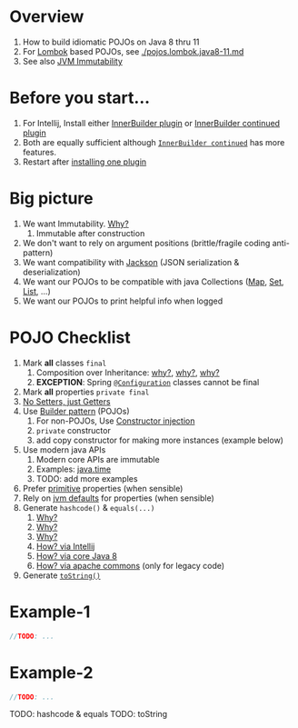 # Overview
1. How to build idiomatic POJOs on Java 8 thru 11
1. For [Lombok](https://projectlombok.org/) based POJOs, see [./pojos.lombok.java8-11.md](./pojos.lombok.java8-11.md)
1. See also [JVM Immutability](jvm-immutability.md)


# Before you start...
1. For Intellij, Install either [InnerBuilder plugin](https://plugins.jetbrains.com/plugin/7354-innerbuilder) or [InnerBuilder continued plugin](https://plugins.jetbrains.com/plugin/15818-innerbuilder-continued)
1. Both are equally sufficient although [`InnerBuilder continued`](https://plugins.jetbrains.com/plugin/15818-innerbuilder-continued) has more features.
1. Restart after [installing one plugin](https://www.jetbrains.com/help/idea/managing-plugins.html)


# Big picture
1. We want Immutability.  [Why?](../general/immutability.md)
    1. Immutable after construction
1. We don't want to rely on argument positions (brittle/fragile coding anti-pattern)
1. We want compatibility with [Jackson](https://github.com/FasterXML/jackson) (JSON serialization & deserialization)
1. We want our POJOs to be compatible with java Collections ([Map](https://docs.oracle.com/en/java/javase/11/docs/api/java.base/java/util/Map.html), [Set](https://docs.oracle.com/en/java/javase/11/docs/api/java.base/java/util/Set.html), [List](https://docs.oracle.com/en/java/javase/11/docs/api/java.base/java/util/List.html), ...)
1. We want our POJOs to print helpful info when logged


# POJO Checklist
1. Mark **all** classes `final`
    1. Composition over Inheritance: [why?](https://en.wikipedia.org/wiki/Composition_over_inheritance), [why?](https://stackoverflow.com/questions/49002/prefer-composition-over-inheritance), [why?](https://medium.com/geekculture/composition-over-inheritance-7faed1628595)
    1. **EXCEPTION**: Spring [`@Configuration`](https://docs.spring.io/spring-framework/docs/current/javadoc-api/org/springframework/context/annotation/Configuration.html) classes cannot be final
1. Mark **all** properties `private final`
1. [No Setters, just Getters](https://docs.oracle.com/javase/tutorial/essential/concurrency/imstrat.html)
1. Use [Builder pattern](https://refactoring.guru/design-patterns/builder) (POJOs)
    1. For non-POJOs, Use [Constructor injection](./dependency-injection.md)
    1. `private` constructor
    1. add copy constructor for making more instances (example below)
1. Use modern java APIs
    1. Modern core APIs are immutable
    1. Examples: [java.time](https://docs.oracle.com/javase/8/docs/api/java/time/package-summary.html)
    1. TODO: add more examples
1. Prefer [primitive](https://docs.oracle.com/javase/tutorial/java/nutsandbolts/datatypes.html) properties (when sensible)
1. Rely on [jvm defaults](https://docs.oracle.com/javase/tutorial/java/nutsandbolts/datatypes.html) for properties (when sensible)
1. Generate `hashcode()` & `equals(...)`
    1. [Why?](https://www.baeldung.com/java-equals-hashcode-contracts)
    1. [Why?](https://www.geeksforgeeks.org/equals-hashcode-methods-java/)
    1. [Why?](https://howtodoinjava.com/java/basics/java-hashcode-equals-methods/)
    1. [How? via Intellij](https://www.jetbrains.com/help/idea/generate-equals-and-hashcode-wizard.html)
    1. [How? via core Java 8](https://docs.oracle.com/javase/8/docs/api/java/util/Objects.html#hashCode-java.lang.Object-)
    1. [How? via apache commons](https://commons.apache.org/proper/commons-lang/apidocs/org/apache/commons/lang3/builder/EqualsBuilder.html) (only for legacy code)
1. Generate [`toString()`](https://docs.oracle.com/javase/8/docs/api/java/lang/Object.html#toString--)


# Example-1
```java
//TODO: ...
```

# Example-2
```java
//TODO: ...
```


TODO: hashcode & equals
TODO: toString